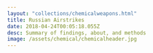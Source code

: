 ```yaml
---
layout: "collections/chemicalweapons.html"
title: Russian Airstrikes
date: 2018-04-24T00:05:18.055Z
desc: Summary of findings, about, and methods
image: /assets/chemical/chemicalheader.jpg
---
```

